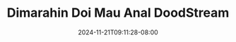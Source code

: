 --- 
title: "Dimarahin Doi Mau Anal  DoodStream"
description: "streaming  video bokep Dimarahin Doi Mau Anal  DoodStream instagram   new"
date: 2024-11-21T09:11:28-08:00
file_code: "nyhmnoncn28d"
draft: false
cover: "frtwlpwx5xneaxbb.jpg"
tags: ["Dimarahin", "Doi", "Mau", "Anal", "DoodStream", "bokep-indo", "bokep-viral", "bokep-ig"]
length: 134
fld_id: "1483139"
foldername: "Anal indo"
categories: ["Anal indo"]
views: 0
---